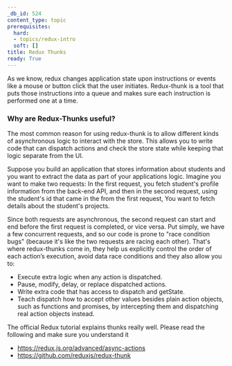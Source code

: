 ```yaml
---
_db_id: 524
content_type: topic
prerequisites:
  hard:
  - topics/redux-intro
  soft: []
title: Redux Thunks
ready: True
---
```


As we know, redux changes application state upon instructions or events like a mouse or button click that the user initiates. Redux-thunk is a tool that puts those instructions into a queue and makes sure each instruction is performed one at a time.

### Why are Redux-Thunks useful?

The most common reason for using redux-thunk is to allow different kinds of asynchronous logic to interact with the store. This allows you to write code that can dispatch actions and check the store state while keeping that logic separate from the UI.

Suppose you build an application that stores information about students and you want to extract the data as part of your applications logic. Imagine you want to make two requests: In the first request, you fetch student's profile information from the back-end API, and then in the second request, using the student's id that came in the from the first request, You want to fetch details about the student's projects. 

Since both requests are asynchronous, the second request can start and end before the first request is completed, or vice versa. Put simply, we have a few concurrent requests, and so our code is prone to "race condition bugs" (because it's like the two requests are racing each other). That's where redux-thunks come in, they help us explicitly control the order of each action’s execution, avoid data race conditions and they also allow you to:

- Execute extra logic when any action is dispatched.
- Pause, modify, delay, or replace dispatched actions.
- Write extra code that has access to dispatch and getState.
- Teach dispatch how to accept other values besides plain action objects, such as functions and promises, by intercepting them and dispatching real action objects instead.

The official Redux tutorial explains thunks really well. Please read the following and make sure you understand it

- https://redux.js.org/advanced/async-actions
- https://github.com/reduxjs/redux-thunk